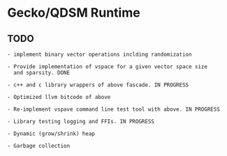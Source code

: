 # Gecko/QDSM Runtime

## TODO

    - implement binary vector operations inclding randomization

    - Provide implementation of vspace for a given vector space size
      and sparsity. DONE

    - c++ and c library wrappers of above fascade. IN PROGRESS

    - Optimized llvm bitcode of above

    - Re-implement vspave command line test tool with above. IN PROGRESS

    - Library testing logging and FFIs. IN PROGRESS

    - Dynamic (grow/shrink) heap

    - Garbage collection
